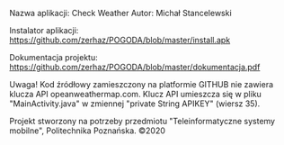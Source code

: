 Nazwa aplikacji: Check Weather
Autor: Michał Stancelewski

Instalator aplikacji: https://github.com/zerhaz/POGODA/blob/master/install.apk

Dokumentacja projektu: https://github.com/zerhaz/POGODA/blob/master/dokumentacja.pdf

Uwaga! Kod źródłowy zamieszczony na platformie GITHUB nie zawiera klucza API opeanweathermap.com. 
Klucz API umieszcza się w pliku "MainActivity.java" w zmiennej "private String APIKEY" (wiersz 35).

Projekt stworzony na potrzeby przedmiotu "Teleinformatyczne systemy mobilne", Politechnika Poznańska. ©2020
